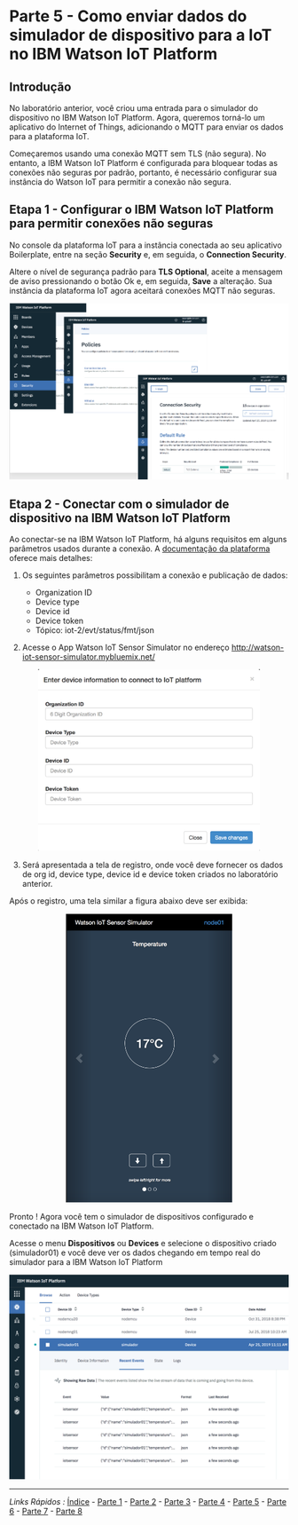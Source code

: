 # Parte 5 - Como enviar dados do simulador de dispositivo para a IoT no IBM Watson IoT Platform

## Introdução

No laboratório anterior, você criou uma entrada para o simulador do dispositivo no IBM Watson IoT Platform.
Agora, queremos torná-lo um aplicativo do Internet of Things, adicionando o MQTT para enviar os dados para a plataforma IoT.

Começaremos usando uma conexão MQTT sem TLS (não segura). No entanto, a IBM Watson IoT Platform é configurada para bloquear todas as conexões não seguras por padrão, portanto, é necessário configurar sua instância do Watson IoT para permitir a conexão não segura.

## Etapa 1 - Configurar o IBM Watson IoT Platform para permitir conexões não seguras

No console da plataforma IoT para a instância conectada ao seu aplicativo Boilerplate, entre na seção **Security** e, em seguida, o **Connection Security**. 

Altere o nível de segurança padrão para **TLS Optional**, aceite a mensagem de aviso pressionando o botão Ok e, em seguida, **Save** a alteração. Sua instância da plataforma IoT agora aceitará conexões MQTT não seguras.

<p align="center">
  <img src="https://github.com/cesariojr/iotmeetup/blob/master/content/security.png" width="600">
</p>

## Etapa 2 - Conectar com o simulador de dispositivo na IBM Watson IoT Platform

Ao conectar-se na IBM Watson IoT Platform, há alguns requisitos em alguns parâmetros usados durante a conexão.
A [documentação da plataforma](https://cloud.ibm.com/docs/services/IoT/reference/security?topic=iot-platform-connect_devices_apps_gw#connect_devices_apps_gw) oferece mais detalhes:

1. Os seguintes parâmetros possibilitam a conexão e publicação de dados:
   - Organization ID
   - Device type
   - Device id
   - Device token
   - Tópico: iot-2/evt/status/fmt/json
   
2. Acesse o App Watson IoT Sensor Simulator no endereço http://watson-iot-sensor-simulator.mybluemix.net/

<p align="center">
<img src="https://github.com/cesariojr/iotmeetup/blob/master/content/iotsim.png" width="400">
</p>

3. Será apresentada a tela de registro, onde você deve fornecer os dados de org id, device type, device id e device token criados no laboratório anterior.

Após o registro, uma tela similar a figura abaixo deve ser exibida:

<p align="center">
<img src="https://github.com/cesariojr/iotmeetup/blob/master/content/devicesim.png" width="300">
</p>

Pronto ! Agora você tem o simulador de dispositivos configurado e conectado na IBM Watson IoT Platform.

Acesse o menu **Dispositivos** ou **Devices** e selecione o dispositivo criado (simulador01) e você deve ver os dados chegando em tempo real do simulador para a IBM Watson IoT Platform

<p align="center">
<img src="https://github.com/cesariojr/iotmeetup/blob/master/content/json.png" width="600">
</p>

***
*Links Rápidos :*
[Índice](https://github.com/cesariojr/iotmeetup/) - [Parte 1](/content/intro.md) - [Parte 2](/content/prereq.md) - [Parte 3](/content/boilerplate.md) - [Parte 4](/content/platform.md) - [Parte 5](/content/device.md) - [Parte 6](/content/view.md) - [Parte 7](/content/nodered.md) - [Parte 8](/content/next.md)

